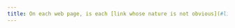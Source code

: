 ```yaml
---
title: On each web page, is each [link whose nature is not obvious](#link-whose-nature-is-not-obvious) visible in relation to the surrounding text?
---
```

